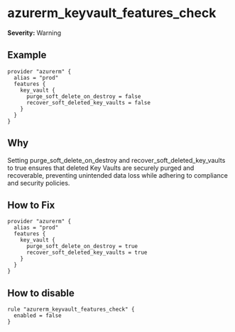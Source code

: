 # azurerm_keyvault_features_check

**Severity:** Warning


## Example

```hcl
provider "azurerm" {
  alias = "prod"
  features {
    key_vault {
      purge_soft_delete_on_destroy = false
      recover_soft_deleted_key_vaults = false
    }
  }
}
```

## Why

Setting purge_soft_delete_on_destroy and recover_soft_deleted_key_vaults to true ensures that deleted Key Vaults are securely purged and recoverable, preventing unintended data loss while adhering to compliance and security policies.

## How to Fix

```hcl
provider "azurerm" {
  alias = "prod"
  features {
    key_vault {
      purge_soft_delete_on_destroy = true
      recover_soft_deleted_key_vaults = true
    }
  }
}
```


## How to disable

```hcl
rule "azurerm_keyvault_features_check" {
  enabled = false
}
```

